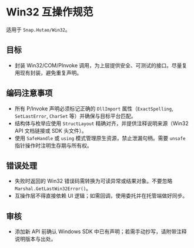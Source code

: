 # Win32 互操作规范

适用于 `Snap.Hutao/Win32`。

## 目标
- 封装 Win32/COM/PInvoke 调用，为上层提供安全、可测试的接口。尽量复用现有封装，避免重复声明。

## 编码注意事项
- 所有 P/Invoke 声明必须标记正确的 `DllImport` 属性（`ExactSpelling`, `SetLastError`, `CharSet` 等）并确保与目标平台匹配。
- 结构体与枚举应使用 `StructLayout` 精确对齐，并提供注释说明来源（Win32 API 文档链接或 SDK 头文件）。
- 使用 `SafeHandle` 或 `using` 模式管理原生资源，禁止泄漏句柄。需要 `unsafe` 指针操作时注明生存期与所有权。

## 错误处理
- 失败时返回的 Win32 错误码需转换为可读异常或结果对象。不要忽略 `Marshal.GetLastWin32Error()`。
- 互操作层不得直接依赖 UI 逻辑；如需回调，使用委托并在托管端做好同步。

## 审核
- 添加新 API 前确认 Windows SDK 中已有声明；若需手动抄写，请附带注释说明版本与出处。
